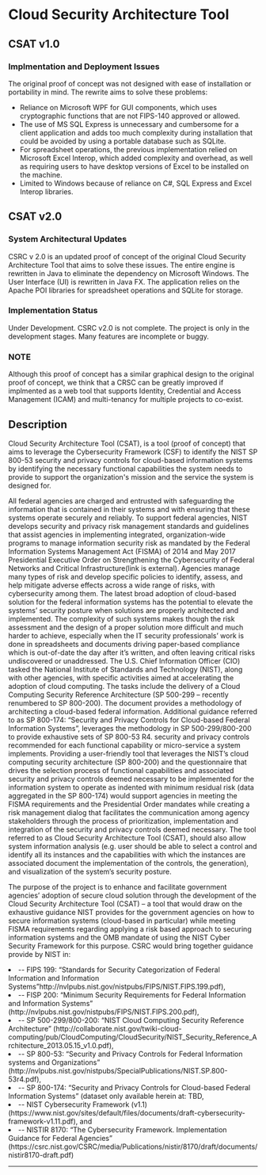 # Cloud Security Architecture Tool

## CSAT v1.0

### Implmentation and Deployment Issues
The original proof of concept was not designed with ease of installation or portability in mind. The rewrite aims to solve these problems:
* Reliance on Microsoft WPF for GUI components, which uses cryptographic functions that are not FIPS-140 approved or allowed.
* The use of MS SQL Express is unnecessary and cumbersome for a client application and adds too much complexity during installation that could be avoided by using a portable database such as SQLite.
* For spreadsheet operations, the previous implementation relied on Microsoft Excel Interop, which added complexity and overhead, as well as requiring users to have desktop versions of Excel to be installed on the machine.
* Limited to Windows because of reliance on C#, SQL Express and Excel Interop libraries.

## CSAT v2.0

### System Architectural Updates

CSRC v 2.0 is an updated proof of concept of the original Cloud Security Architecture Tool that aims to solve these issues. The entire engine is rewritten in Java to eliminate the dependency on Microsoft Windows. The User Interface (UI) is rewritten in Java FX. The application relies on the Apache POI libraries for spreadsheet operations and SQLite for storage.

### Implementation Status

Under Development. CSRC v2.0 is not complete. The project is only in the development stages. Many features are incomplete or buggy.

### NOTE

Although this proof of concept has a similar graphical design to the original proof of concept, we think that a CRSC can be greatly improved if implmented as a web tool that supports Identity, Credential and Access Management (ICAM) and multi-tenancy for multiple projects to co-exist.

## Description
Cloud Security Architecture Tool (CSAT), is a tool (proof of concept) that aims to leverage the Cybersecurity Framework (CSF) to identify the NIST SP 800-53 security and privacy controls for cloud-based information systems by identifying the necessary functional capabilities the system needs to provide to support the organization's mission and the service the system is designed for.

All federal agencies are charged and entrusted with safeguarding the information that is contained in their systems and with ensuring that these systems operate securely and reliably. To support federal agencies, NIST develops security and privacy risk management standards and guidelines that assist agencies in implementing integrated, organization-wide programs to manage information security risk as mandated by the Federal Information Systems Management Act (FISMA) of 2014 and May 2017 Presidential Executive Order on Strengthening the Cybersecurity of Federal Networks and Critical Infrastructure(link is external). Agencies manage many types of risk and develop specific policies to identify, assess, and help mitigate adverse effects across a wide range of risks, with cybersecurity among them. The latest broad adoption of cloud-based solution for the federal information systems has the potential to elevate the systems’ security posture when solutions are properly architected and implemented. The complexity of such systems makes though the risk assessment and the design of a proper solution more difficult and much harder to achieve, especially when the IT security professionals’ work is done in spreadsheets and documents driving paper-based compliance which is out-of-date the day after it’s written, and often leaving critical risks undiscovered or unaddressed. The U.S. Chief Information Officer (CIO) tasked the National Institute of Standards and Technology (NIST), along with other agencies, with specific activities aimed at accelerating the adoption of cloud computing. The tasks include the delivery of a Cloud Computing Security Reference Architecture (SP 500-299 – recently renumbered to SP 800-200). The document provides a methodology of architecting a cloud-based federal information. Additional guidance referred to as SP 800-174: “Security and Privacy Controls for Cloud-based Federal Information Systems”, leverages the methodology in SP 500-299/800-200 to provide exhaustive sets of SP 800-53 R4. security and privacy controls recommended for each functional capability or micro-service a system implements. Providing a user-friendly tool that leverages the NIST’s cloud computing security architecture (SP 800-200) and the questionnaire that drives the selection process of functional capabilities and associated security and privacy controls deemed necessary to be implemented for the information system to operate as indented with minimum residual risk (data aggregated in the SP 800-174) would support agencies in meeting the FISMA requirements and the Presidential Order mandates while creating a risk management dialog that facilitates the communication among agency stakeholders through the process of prioritization, implementation and integration of the security and privacy controls deemed necessary.  The tool referred to as Cloud Security Architecture Tool (CSAT), should also allow system information analysis (e.g. user should be able to select a control and identify all its instances and the capabilities with which the instances are associated document the implementation of the controls, the generation), and visualization of the system’s security posture.

The purpose of the project is to enhance and facilitate government agencies’ adoption of secure cloud solution through the development of the Cloud Security Architecture Tool (CSAT) – a tool that would draw on the exhaustive guidance NIST provides for the government agencies on how to secure information systems (cloud-based in particular) while meeting FISMA requirements regarding applying a risk based approach to securing information systems and the OMB mandate of using the NIST Cyber Security Framework for this purpose. CSRC would bring together guidance provide by NIST in: 
<li>
-- FIPS 199: “Standards for Security Categorization of Federal Information and Information Systems”http://nvlpubs.nist.gov/nistpubs/FIPS/NIST.FIPS.199.pdf),
</li><li>
-- FISP 200: “Minimum Security Requirements for Federal Information and Information Systems” (http://nvlpubs.nist.gov/nistpubs/FIPS/NIST.FIPS.200.pdf), 
</li><li>
-- SP 500-299/800-200: “NIST Cloud Computing Security Reference Architecture” (http://collaborate.nist.gov/twiki-cloud-computing/pub/CloudComputing/CloudSecurity/NIST_Security_Reference_Architecture_2013.05.15_v1.0.pdf), 
</li><li>
-- SP 800-53: “Security and Privacy Controls for Federal Information systems and Organizations” (http://nvlpubs.nist.gov/nistpubs/SpecialPublications/NIST.SP.800-53r4.pdf), 
</li><li>
-- SP 800-174: “Security and Privacy Controls for Cloud-based Federal Information Systems” (dataset only available herein at: TBD, 
</li><li>
-- NIST Cybersecurity Framework (v1.1) (https://www.nist.gov/sites/default/files/documents/draft-cybersecurity-framework-v1.11.pdf),  and
</li><li>
-- NISTIR 8170: “The Cybersecurity Framework. Implementation Guidance for Federal Agencies” (https://csrc.nist.gov/CSRC/media/Publications/nistir/8170/draft/documents/nistir8170-draft.pdf)
</li>

***
